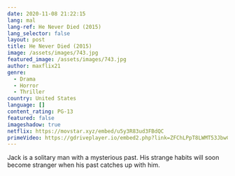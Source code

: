 ```yaml
---
date: 2020-11-08 21:22:15
lang: mal
lang-ref: He Never Died (2015)
lang_selector: false
layout: post
title: He Never Died (2015)
image: /assets/images/743.jpg
featured_image: /assets/images/743.jpg
author: maxflix21
genre:
  - Drama
  - Horror
  - Thriller
country: United States
language: []
content_rating: PG-13
featured: false
imageshadow: true
netflix: https://movstar.xyz/embed/u5y3R83ud3FBdQC
primeVideo: https://gdriveplayer.io/embed2.php?link=ZFChLPpT8LWMT53JbwCJWA0LeNwuFBLbFaIs%252F0mxQ4ay5lWEHxVmzuEXI4p7ZCB8hCpU4gWCLt8HRIYUKy4Hf0CQBryT0h6Qg5aRkHgVH1N1lojD0MWI4g2zGhek4ihXx9%252BM7hjHimoInLzDtPtqeFiTLioO6RdHDnhfZgB96aYReX2Bh5Xc%252Fonh40n337e5o%253D
---
```

Jack is a solitary man with a mysterious past. His strange habits will soon become stranger when his past catches up with him.